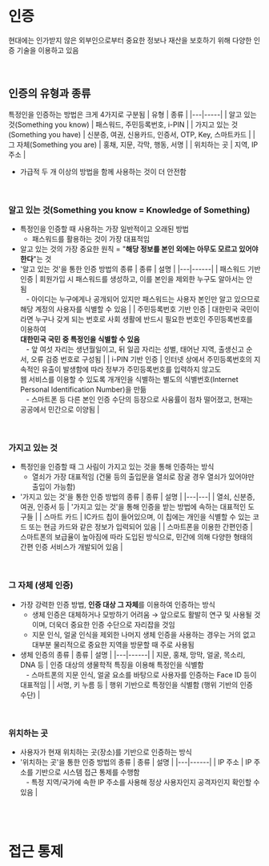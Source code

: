 # 인증
현대에는 인가받지 않은 외부인으로부터 중요한 정보나 재산을 보호하기 위해 다양한 인증 기술을 이용하고 있음

<br/>

## 인증의 유형과 종류
특정인을 인증하는 방법은 크게 4가지로 구분됨
| 유형 | 종류 |
|---|-----|
| 알고 있는 것(Something you know) | 패스워드, 주민등록번호, i-PIN |
| 가지고 있는 것(Something you have) | 신분증, 여권, 신용카드, 인증서, OTP, Key, 스마트카드 |
| 그 자체(Something you are) | 홍채, 지문, 각막, 행동, 서명 |
| 위치하는 곳 | 지역, IP 주소 |
* 가급적 두 개 이상의 방법을 함께 사용하는 것이 더 안전함

<br/>

### 알고 있는 것(Something you know = Knowledge of Something)
* 특정인을 인증할 때 사용하는 가장 일반적이고 오래된 방법
    - 패스워드를 활용하는 것이 가장 대표적임
* 알고 있는 것의 가장 중요한 원칙 = "**해당 정보를 본인 외에는 아무도 모르고 있어야 한다**"는 것
* '알고 있는 것'을 통한 인증 방법의 종류
    | 종류 | 설명 |
    |---|------|
    | 패스워드 기반 인증 | 회원가입 시 패스워드를 생성하고, 이를 본인을 제외한 누구도 알아서는 안 됨 <br/> &nbsp;&nbsp; - 아이디는 누구에게나 공개되어 있지만 패스워드는 사용자 본인만 알고 있으므로 해당 계정의 사용자를 식별할 수 있음 |
    | 주민등록번호 기반 인증 | 대한민국 국민이라면 누구나 갖게 되는 번호로 사회 생활에 반드시 필요한 번호인 주민등록번호를 이용하여 <br/>**대한민국 국민 중 특정인을 식별할 수 있음** <br/> &nbsp;&nbsp; - 앞 여섯 자리는 생년월일이고, 뒤 일곱 자리는 성별, 태어난 지역, 출생신고 순서, 오류 검증 번호로 구성됨 |
    | i-PIN 기반 인증 | 인터넷 상에서 주민등록번호의 지속적인 유출이 발생함에 따라 정부가 주민등록번호를 입력하지 않고도 <br/>웹 서비스를 이용할 수 있도록 개개인을 식별하는 별도의 식별번호(Internet Personal Identification Number)을 만듦 <br/> &nbsp;&nbsp; - 스마트폰 등 다른 본인 인증 수단의 등장으로 사융률이 점차 떨어졌고, 현재는 공공에서 민간으로 이양됨 |

<br/>

### 가지고 있는 것
* 특정인을 인증할 때 그 사림이 가지고 있는 것을 통해 인증하는 방식
    - 열쇠가 가장 대표적임 (건물 등의 출입문을 열쇠로 잠굴 경우 열쇠가 있어야만 출입이 가능함)
* '가지고 있는 것'을 통한 인증 방법의 종류
    | 종류 | 설명 |
    |---|---|
    | 열쇠, 신분증, 여권, 인증서 등 | '가지고 있는 것'을 통해 인증을 받는 방법에 속하는 대표적인 도구들 |
    | 스마트 카드 | IC카드 칩이 들어있으며, 이 칩에는 개인을 식별할 수 있는 코드 또는 현금 카드와 같은 정보가 입력되어 있음 |
    | 스마트폰을 이용한 간편인증 | 스마트폰의 보급율이 높아짐에 따라 도입된 방식으로, 민간에 의해 다양한 형태의 간편 인증 서비스가 개발되어 있음 |
        
<br/>

### 그 자체 (생체 인증)
* 가장 강력한 인증 방법, **인증 대상 그 자체**를 이용하여 인증하는 방식
    - 생체 인증은 대체하거나 모방하기 어려움 → 앞으로도 활발히 연구 및 사용될 것이며, 더욱더 중요한 인증 수단으로 자리잡을 것임
    - 지문 인식, 얼굴 인식을 제외한 나머지 생체 인증을 사용하는 경우는 거의 없고 대부분 물리적으로 중요한 지역을 방문할 때 주로 사용됨
* 생체 인증의 종류
    | 종류 | 설명 |
    |---|------|
    | 지문, 홍채, 망막, 얼굴, 목소리, DNA 등 | 인증 대상의 생물학적 특징을 이용해 특정인을 식별함 <br/> &nbsp;&nbsp; - 스마트폰의 지문 인식, 얼굴 요소를 바탕으로 사용자를 인증하는 Face ID 등이 대표적임 |
    | 서명, 키 누름 등 | 행위 기반으로 특정인을 식별함 (행위 기반의 인증 수단) |

<br/>

### 위치하는 곳
* 사용자가 현재 위치하는 곳(장소)를 기반으로 인증하는 방식
* '위치하는 곳'을 통한 인증 방법의 종류
    | 종류 | 설명 |
    |---|------|
    | IP 주소 | IP 주소를 기반으로 시스템 접근 통제를 수행함 <br/> &nbsp;&nbsp; - 특정 지역/국가에 속한 IP 주소를 사용해 정상 사용자인지 공격자인지 확인할 수 있음 |


<br/><br/>

# 접근 통제
